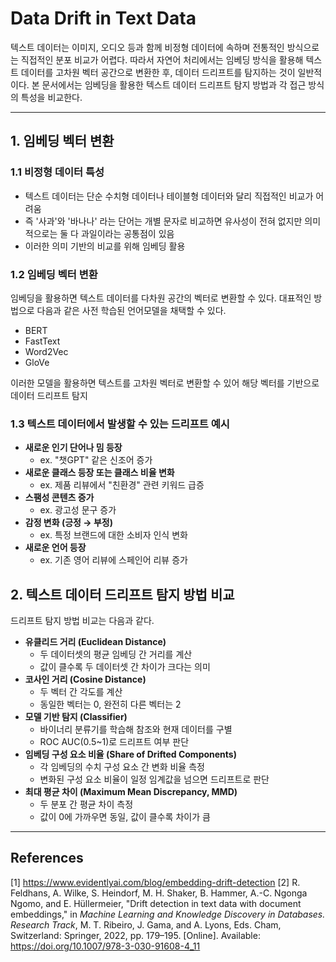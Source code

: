 # Data Drift in Text Data

텍스트 데이터는 이미지, 오디오 등과 함께 비정형 데이터에 속하며 전통적인 방식으로는 직접적인 분포 비교가 어렵다. 따라서 자연어 처리에서는 임베딩 방식을 활용해 텍스트 데이터를 고차원 벡터 공간으로 변환한 후, 데이터 드리프트를 탐지하는 것이 일반적이다. 본 문서에서는 임베딩을 활용한 텍스트 데이터 드리프트 탐지 방법과 각 접근 방식의 특성을 비교한다.

---
## 1. 임베딩 벡터 변환
### 1.1 비정형 데이터 특성
- 텍스트 데이터는 단순 수치형 데이터나 테이블형 데이터와 달리 직접적인 비교가 어려움
- 즉 '사과'와 '바나나' 라는 단어는 개별 문자로 비교하면 유사성이 전혀 없지만 의미적으로는 둘 다 과일이라는 공통점이 있음
- 이러한 의미 기반의 비교를 위해 임베딩 활용

### 1.2 임베딩 벡터 변환
임베딩을 활용하면 텍스트 데이터를 다차원 공간의 벡터로 변환할 수 있다. 대표적인 방법으로 다음과 같은 사전 학습된 언어모델을 채택할 수 있다.

- BERT
- FastText
- Word2Vec
- GloVe

이러한 모델을 활용하면 텍스트를 고차원 벡터로 변환할 수 있어 해당 벡터를 기반으로 데이터 드리프트 탐지


### 1.3 텍스트 데이터에서 발생할 수 있는 드리프트 예시
- **새로운 인기 단어나 밈 등장**
    - ex. "챗GPT" 같은 신조어 증가
- **새로운 클래스 등장 또는 클래스 비율 변화**
    - ex. 제품 리뷰에서 "친환경" 관련 키워드 급증
- **스팸성 콘텐츠 증가**
    - ex. 광고성 문구 증가
- **감정 변화 (긍정 → 부정)**
    - ex. 특정 브랜드에 대한 소비자 인식 변화
- **새로운 언어 등장**
    - ex. 기존 영어 리뷰에 스페인어 리뷰 증가

## 2. 텍스트 데이터 드리프트 탐지 방법 비교
드리프트 탐지 방법 비교는 다음과 같다.

- **유클리드 거리 (Euclidean Distance)**
    - 두 데이터셋의 평균 임베딩 간 거리를 계산
    - 값이 클수록 두 데이터셋 간 차이가 크다는 의미
- **코사인 거리 (Cosine Distance)**
    - 두 벡터 간 각도를 계산
    - 동일한 벡터는 0, 완전히 다른 벡터는 2
- **모델 기반 탐지 (Classifier)**
    - 바이너리 분류기를 학습해 참조와 현재 데이터를 구별
    - ROC AUC(0.5~1)로 드리프트 여부 판단
- **임베딩 구성 요소 비율 (Share of Drifted Components)**
    - 각 임베딩의 수치 구성 요소 간 변화 비율 측정
    - 변화된 구성 요소 비율이 일정 임계값을 넘으면 드리프트로 판단
- **최대 평균 차이 (Maximum Mean Discrepancy, MMD)**
    - 두 분포 간 평균 차이 측정
    - 값이 0에 가까우면 동일, 값이 클수록 차이가 큼



----
## References
[1] https://www.evidentlyai.com/blog/embedding-drift-detection
[2] R. Feldhans, A. Wilke, S. Heindorf, M. H. Shaker, B. Hammer, A.-C. Ngonga Ngomo, and E. Hüllermeier, "Drift detection in text data with document embeddings," in *Machine Learning and Knowledge Discovery in Databases. Research Track*, M. T. Ribeiro, J. Gama, and A. Lyons, Eds. Cham, Switzerland: Springer, 2022, pp. 179–195. [Online]. Available: https://doi.org/10.1007/978-3-030-91608-4_11